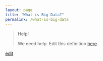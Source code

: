 ```yaml
---
layout: page
title: "What is Big Data?"
permalink: /what-is-big-data
---
```


> Help! 
> 
> We need help. Edit this definition <a href="https://github.com/and-digital/tech-definitions/blog/master/definitions/data/big-data.md">here</a>.

<p class="edit-term"><a href="https://github.com/and-digital/tech-definitions/blog/master/definitions/data/big-data.md">edit</a></p>
